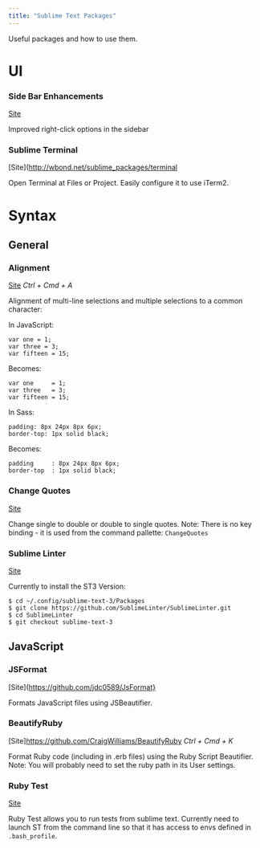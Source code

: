 ```yaml
---
title: "Sublime Text Packages"
---
```


Useful packages and how to use them.

# UI

### Side Bar Enhancements
[Site](https://github.com/titoBouzout/SideBarEnhancements/tree/st3)

Improved right-click options in the sidebar

### Sublime Terminal
[Site](http://wbond.net/sublime_packages/terminal

Open Terminal at Files or Project. Easily configure it to use iTerm2.

# Syntax

## General

### Alignment
[Site](http://wbond.net/sublime_packages/alignment)
*Ctrl + Cmd + A*

Alignment of multi-line selections and multiple selections to a common character:

In JavaScript:
```
var one = 1;
var three = 3;
var fifteen = 15;
```
Becomes:
```
var one     = 1;
var three   = 3;
var fifteen = 15;
```

In Sass:
```
padding: 8px 24px 8px 6px;
border-top: 1px solid black;
```
Becomes:
```
padding     : 8px 24px 8px 6px;
border-top  : 1px solid black;
```

### Change Quotes
[Site](https://github.com/colinta/SublimeChangeQuotes)

Change single to double or double to single quotes.
Note: There is no key binding - it is used from the command pallette: `ChangeQuotes`


### Sublime Linter
[Site](https://github.com/SublimeLinter/SublimeLinter)

Currently to install the ST3 Version:
```
$ cd ~/.config/sublime-text-3/Packages
$ git clone https://github.com/SublimeLinter/SublimeLinter.git
$ cd SublimeLinter
$ git checkout sublime-text-3
```


## JavaScript

### JSFormat
[Site](https://github.com/jdc0589/JsFormat}

Formats JavaScript files using JSBeautifier. 

### BeautifyRuby
[Site]https://github.com/CraigWilliams/BeautifyRuby
*Ctrl + Cmd + K*

Format Ruby code (including in .erb files) using the Ruby Script Beautifier.
Note: You will probably need to set the ruby path in its  User settings. 

### Ruby Test
[Site](https://github.com/maltize/sublime-text-2-ruby-tests)

Ruby Test allows you to run tests from sublime text. Currently need to launch ST from the command line so that it has access to envs defined in `.bash_profile`.